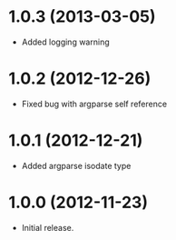 1.0.3 (2013-03-05)
==================
* Added logging warning

1.0.2 (2012-12-26)
==================
* Fixed bug with argparse self reference

1.0.1 (2012-12-21)
==================
* Added argparse isodate type

1.0.0 (2012-11-23)
==================
* Initial release.
